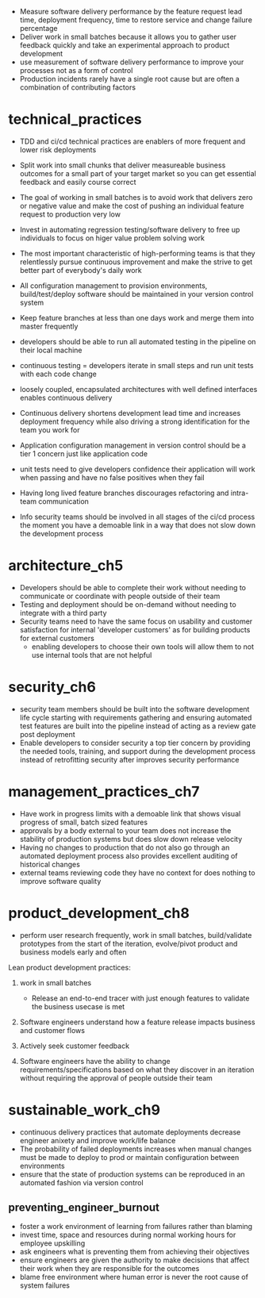 - Measure software delivery performance by the feature request lead time, deployment frequency, time to restore service and change failure percentage
- Deliver work in small batches because it allows you to gather user feedback quickly and take an experimental approach to product development
- use measurement of software delivery performance to improve your processes not as a form of control
- Production incidents rarely have a single root cause but are often a combination of contributing factors

# technical_practices
- TDD and ci/cd technical practices are enablers of more frequent and lower risk deployments
- Split work into small chunks that deliver measureable business outcomes for a small part of your target market so you can get essential feedback and easily course correct
- The goal of working in small batches is to avoid work that delivers zero or negative value and make the cost of pushing an individual feature request to production very low
- Invest in automating regression testing/software delivery to free up individuals to focus on higer value problem solving work
- The most important characteristic of high-performing teams is that they relentlessly pursue continuous improvement and make the strive to get better part of everybody's daily work
- All configuration management to provision environments, build/test/deploy software should be maintained in your version control system
- Keep feature branches at less than one days work and merge them into master frequently



- developers should be able to run all automated testing in the pipeline on their local machine
- continuous testing = developers iterate in small steps and run unit tests with each code change
- loosely coupled, encapsulated architectures with well defined interfaces enables continuous delivery
- Continuous delivery shortens development lead time and increases deployment frequency while also driving a strong identification for the team you work for
- Application configuration management in version control should be a tier 1 concern just like application code
- unit tests need to give developers confidence their application will work when passing and have no false positives when they fail
- Having long lived feature branches discourages refactoring and intra-team communication
- Info security teams should be involved in all stages of the ci/cd process the moment you have a demoable link in a way that does not slow down the development process


# architecture_ch5
- Developers should be able to complete their work without needing to communicate or coordinate with people outside of their team
- Testing and deployment should be on-demand without needing to integrate with a third party
- Security teams need to have the same focus on usability and customer satisfaction for internal 'developer customers' as for building products for external customers
  - enabling developers to choose their own tools will allow them to not use internal tools that are not helpful


# security_ch6
- security team members should be built into the software development life cycle starting with requirements gathering and ensuring automated test features are built into the pipeline instead of acting as a review gate post deployment
- Enable developers to consider security a top tier concern by providing the needed tools, training, and support during the development process instead of retrofitting security after improves security performance


# management_practices_ch7
- Have work in progress limits with a demoable link that shows visual progress of small, batch sized features
- approvals by a body external to your team does not increase the stability of production systems but does slow down release velocity
- Having no changes to production that do not also go through an automated deployment process also provides excellent auditing of historical changes
- external teams reviewing code they have no context for does nothing to improve software quality


# product_development_ch8
- perform user research frequently, work in small batches, build/validate prototypes from the start of the iteration, evolve/pivot product and business models early and often


Lean product development practices:
1) work in small batches
   - Release an end-to-end tracer with just enough features to validate the business usecase is met
  
2) Software engineers understand how a feature release impacts business and customer flows
3) Actively seek customer feedback
4) Software engineers have the ability to change requirements/specifications based on what they discover in an iteration without requiring the approval of people outside their team


# sustainable_work_ch9
- continuous delivery practices that automate deployments decrease engineer anixety and improve work/life balance
- The probability of failed deployments increases when manual changes must be made to deploy to prod or maintain configuration between environments
- ensure that the state of production systems can be reproduced in an automated fashion via version control

## preventing_engineer_burnout
- foster a work environment of learning from failures rather than blaming
- invest time, space and resources during normal working hours for employee upskilling
- ask engineers what is preventing them from achieving their objectives
- ensure engineers are given the authority to make decisions that affect their work when they are responsible for the outcomes
- blame free environment where human error is never the root cause of system failures